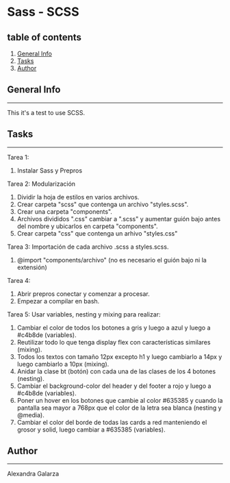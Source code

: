 # Sass - SCSS

## table of contents

1. [General Info](#general-info)
2. [Tasks](#tasks)
3. [Author](#collaborators)

## General Info

---

This it's a test to use SCSS.

## Tasks

---

Tarea 1:

1. Instalar Sass y Prepros

Tarea 2: Modularización

1. Dividir la hoja de estilos en varios archivos.
2. Crear carpeta "scss" que contenga un archivo "styles.scss".
3. Crear una carpeta "components".
4. Archivos divididos ".css" cambiar a ".scss" y aumentar guión bajo antes del nombre y ubicarlos en carpeta "components".
5. Crear carpeta "css" que contenga un arhivo "styles.css"

Tarea 3: Importación de cada archivo .scss a styles.scss.

1. @import "components/archivo" (no es necesario el guión bajo ni la extensión)

Tarea 4:

1. Abrir prepros conectar y comenzar a procesar.
2. Empezar a compilar en bash.

Tarea 5: Usar variables, nesting y mixing para realizar:

1. Cambiar el color de todos los botones a gris y luego a azul y luego a #c4b8de (variables).
2. Reutilizar todo lo que tenga display flex con características similares (mixing).
3. Todos los textos con tamaño 12px excepto h1 y luego cambiarlo a 14px y luego cambiarlo a 10px (mixing).
4. Anidar la clase bt (botón) con cada una de las clases de los 4 botones (nesting).
5. Cambiar el background-color del header y del footer a rojo y luego a #c4b8de (variables).
6. Poner un hover en los botones que cambie al color #635385 y cuando la pantalla sea mayor a 768px que el color de la letra sea blanca (nesting y @media).
7. Cambiar el color del borde de todas las cards a red manteniendo el grosor y solid, luego cambiar a #635385 (variables).

## Author

---

Alexandra Galarza
